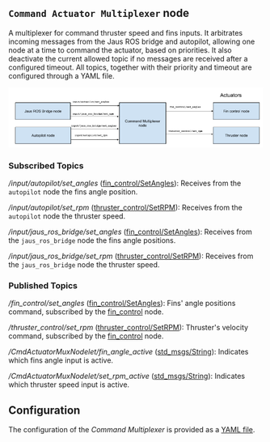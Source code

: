 ## `Command Actuator Multiplexer` node
A multiplexer for command thruster speed and fins inputs. It arbitrates incoming messages from the Jaus ROS bridge and autopilot, allowing one node at a time to command the actuator, based on priorities.
It also deactivate the current allowed topic if no messages are received after a configured timeout. All topics, together with their priority and timeout are configured through a YAML file.

![cmd mux diagram](doc/cmd_multiplexer_diagram.png "Diagram")

### Subscribed Topics

*/input/autopilot/set_angles* ([fin_control/SetAngles](../fin_control/msg/SetAngles.msg)): Receives from the `autopilot` node the fins angle position.

*/input/autopilot/set_rpm* ([thruster_control/SetRPM](../thruster_control/msg/SetRPM.msg)): Receives from the `autopilot` node the thruster speed.

*/input/jaus_ros_bridge/set_angles* ([fin_control/SetAngles](../fin_control/msg/SetAngles.msg)): Receives from the `jaus_ros_bridge` node the fins angle positions.

*/input/jaus_ros_bridge/set_rpm* ([thruster_control/SetRPM](../thruster_control/msg/SetRPM.msg)): Receives from the `jaus_ros_bridge` node the thruster speed.


### Published Topics

*/fin_control/set_angles* ([fin_control/SetAngles](../fin_control/msg/SetAngles.msg)): Fins' angle positions command, subscribed by the [fin_control](../fin_control/README.md) node.

*/thruster_control/set_rpm* ([thruster_control/SetRPM](../thruster_control/msg/SetRPM.msg)): Thruster's velocity command, subscribed by the [fin_control](../fin_control/README.md) node.

*/CmdActuatorMuxNodelet/fin_angle_active* ([std_msgs/String](https://docs.ros.org/en/api/std_msgs/html/msg/String.html)): Indicates which fins angle input is active.

*/CmdActuatorMuxNodelet/set_rpm_active*  ([std_msgs/String](https://docs.ros.org/en/api/std_msgs/html/msg/String.html)): Indicates which thruster speed input is active.

## Configuration
The configuration of the _Command Multiplexer_ is provided as a [YAML file](param/actuator_mux.yaml).
